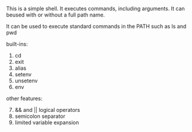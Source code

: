 This is a simple shell. It executes commands, including arguments. It can beused with or without a full path name.

It can be used to execute standard commands in the PATH such as ls and pwd

built-ins:

1. cd
2. exit
3. alias
4. setenv
5. unsetenv
6. env

other features:

7. && and || logical operators
8. semicolon separator
9. limited variable expansion